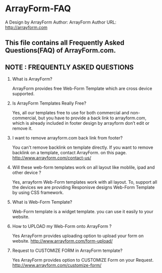 # ArrayForm-FAQ

A Design by ArrayForm
Author: ArrayForm
Author URL: http://arrayform.com


This file contains all Frequently Asked Questions(FAQ) of ArrayForm.com.
----------------------------------
NOTE : FREQUENTLY ASKED QUESTIONS 
----------------------------------

1. What is ArrayForm?

	ArrayForm provides free Web-Form Template which are cross device supported.

2. Is ArrayForm Templates Really Free?

	Yes, all our templates free to use for both commercial and non-commercial, but you have to provide a back link to arrayform.com, which is already included in footer design by arrayform don’t edit or remove it.

3. I want to remove arrayform.com back link from footer?

	You can't remove backlink on template directly. 
	If you want to remove backlink on a template, contact ArrayForm. on this page.
	http://www.arrayform.com/contact-us/
	
	
4. Will these web-form templates work on all layout like moblile, ipad and other device ?

	Yes, arrayform Web-Form templates work with all layout. To, support all the devices we are providing Responisve designs Web-Form Template by using CSS framework.

5. What is Web-Form Template?

	Web-Form template is a widget template.
	you can use it easily to your website.

6. How to UPLOAD my Web-Form onto ArrayForm ?
	
	Yes ArrayForm provides uploading option to upload your form on website.
	http://www.arrayform.com/form-upload/
	
7. Request to CUSTOMIZE FORM in ArrayForm template?

	Yes ArrayForm provides option to CUSTOMIZE Form on your Request.
	http://www.arrayform.com/customize-form/
